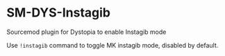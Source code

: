 # SM-DYS-Instagib
Sourcemod plugin for Dystopia to enable Instagib mode  

Use `!instagib` command to toggle MK instagib mode, disabled by default.
